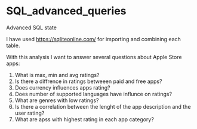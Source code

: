 # SQL_advanced_queries
Advanced SQL state

I have used https://sqliteonline.com/ for importing and combining each table.

With this analysis I want to answer several questions about Apple Store apps:
1. What is max, min and avg ratings?
2. Is there a diffrence in ratings betweeen paid and free apps?
3. Does currency influences apps rating?
4. Does number of supported languages have influnce on ratings?
5. What are genres with low ratings?
6. Is there a correlation between the lenght of the app description and the user rating?
7. What are apss with highest rating in each app category?
